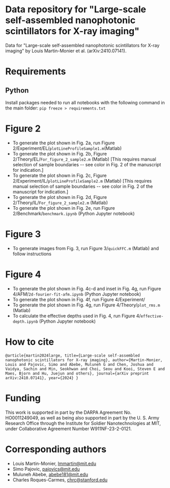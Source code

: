 # Data repository for "Large-scale self-assembled nanophotonic scintillators for X-ray imaging" 
Data for "Large-scale self-assembled nanophotonic scintillators for X-ray imaging" by Louis Martin-Monier et al. (arXiv:2410.07141).

# Requirements
## Python
Install packages needed to run all notebooks with the following command in the main folder: `pip freeze > requirements.txt`

# Figure 2 
- To generate the plot shown in Fig. 2a, run Figure 2/Experiment/EL/`plotLineProfileSample1.m`(Matlab)
- To generate the plot shown in Fig. 2b, Figure 2/Theory/EL/`For_figure_2_sample2.m` (Matlab) [This requires manual selection of sample boundaries -- see color in Fig. 2 of the manuscript for indication.]
- To generate the plot shown in Fig. 2c, Figure 2/Experiment/IL/`plotLineProfileSample2.m` (Matlab) [This requires manual selection of sample boundaries -- see color in Fig. 2 of the manuscript for indication.]
- To generate the plot shown in Fig. 2d, Figure 2/Theory/IL/`For_figure_2_sample2.m` (Matlab)
- To generate the plot shown in Fig. 2e, run Figure 2/Benchmark/`benchmark.ipynb` (Python Jupyter notebook)

# Figure 3
- To generate images from Fig. 3, run Figure 3/`quickFFC.m` (Matlab) and follow instructions
 
# Figure 4
- To generate the plot shown in Fig. 4c-d and inset in Fig. 4g, run Figure 4/AFM/`2d-fourier-fit-afm.ipynb` (Python Jupyter notebook)
- To generate the plot shown in Fig. 4f, run Figure 4/Experiment/
- To generate the plot shown in Fig. 4g, run Figure 4/Theory/`plot_rms.m` (Matlab)
- To calculate the effective depths used in Fig. 4, run Figure 4/`effective-depth.ipynb` (Python Jupyter notebook)

# How to cite
`@article{martin2024large,
  title={Large-scale self-assembled nanophotonic scintillators for X-ray imaging},
  author={Martin-Monier, Louis and Pajovic, Simo and Abebe, Muluneh G and Chen, Joshua and Vaidya, Sachin and Min, Seokhwan and Choi, Seou and Kooi, Steven E and Maes, Bjorn and Hu, Juejun and others},
  journal={arXiv preprint arXiv:2410.07141},
  year={2024}
}`

# Funding

This work is supported in part by the DARPA Agreement No. HO0011249049, as well as being also supported in part by the U. S. Army Research Office
through the Institute for Soldier Nanotechnologies at MIT, under Collaborative Agreement Number W911NF-23-2-0121.

# Corresponding authors
- Louis Martin-Monier, lmmartin@mit.edu
- Simo Pajovic, pajovics@mit.edu
- Muluneh Abebe, abebe181@mit.edu
- Charles Roques-Carmes, chrc@stanford.edu

